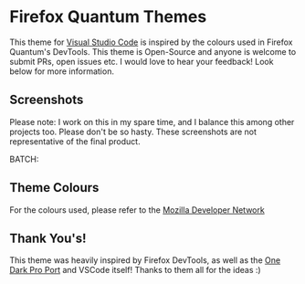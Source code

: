 # Firefox Quantum Themes

This theme for [Visual Studio Code](https://code.visualstudio.com) is inspired by the colours used in Firefox Quantum's DevTools. This theme is Open-Source and anyone is welcome to submit PRs, open issues etc. I would love to hear your feedback! Look below for more information.

## Screenshots

Please note: I work on this in my spare time, and I balance this among other projects too. Please don't be so hasty. These screenshots are not representative of the final product.

BATCH:

## Theme Colours

For the colours used, please refer to the [Mozilla Developer Network](https://developer.mozilla.org/en-US/docs/Tools/DevToolsColors)

## Thank You's!

This theme was heavily inspired by Firefox DevTools, as well as the [One Dark Pro Port](https://github.com/Binaryify/OneDark-Pro) and VSCode itself! Thanks to them all for the ideas :)
